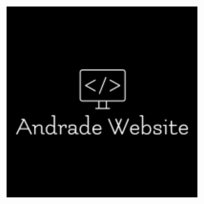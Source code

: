 <h1 align="center">
  <img alt="Logo do Andrade Design" title="Logo" src="./assets/img/git.png">
</h1>
